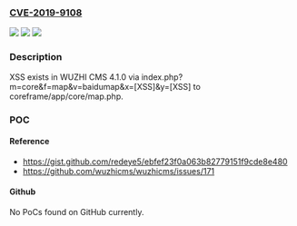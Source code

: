 ### [CVE-2019-9108](https://cve.mitre.org/cgi-bin/cvename.cgi?name=CVE-2019-9108)
![](https://img.shields.io/static/v1?label=Product&message=n%2Fa&color=blue)
![](https://img.shields.io/static/v1?label=Version&message=n%2Fa&color=blue)
![](https://img.shields.io/static/v1?label=Vulnerability&message=n%2Fa&color=brighgreen)

### Description

XSS exists in WUZHI CMS 4.1.0 via index.php?m=core&f=map&v=baidumap&x=[XSS]&y=[XSS] to coreframe/app/core/map.php.

### POC

#### Reference
- https://gist.github.com/redeye5/ebfef23f0a063b82779151f9cde8e480
- https://github.com/wuzhicms/wuzhicms/issues/171

#### Github
No PoCs found on GitHub currently.

